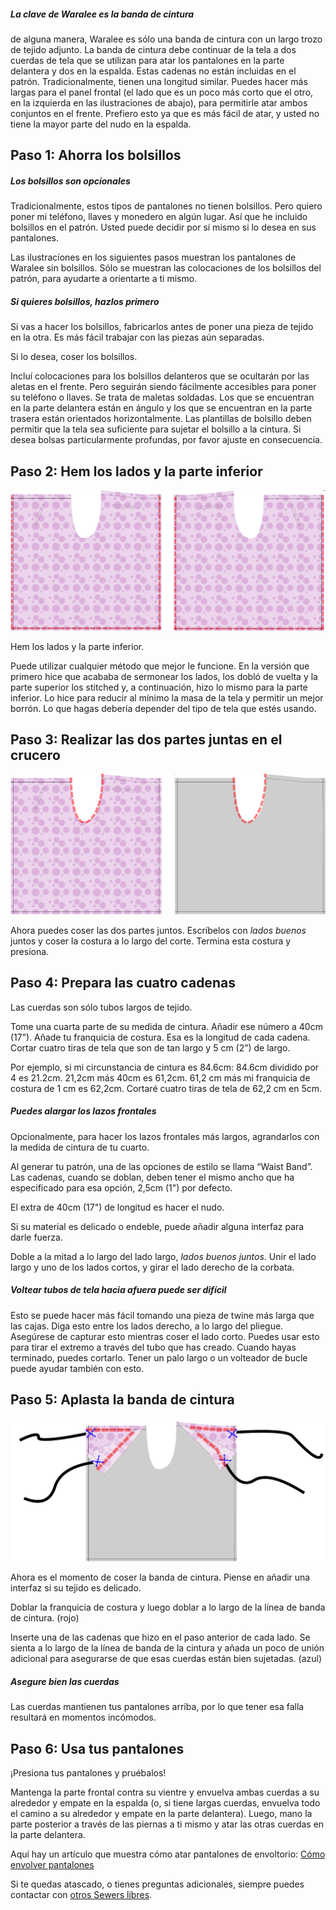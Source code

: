 <Tip>

##### La clave de Waralee es la banda de cintura

de alguna manera, Waralee es sólo una banda de cintura con un largo trozo de tejido adjunto. La banda de cintura debe continuar de la tela a dos cuerdas de tela que se utilizan para atar los pantalones en la parte delantera y dos en la espalda. Estas cadenas no están incluidas en el patrón. Tradicionalmente, tienen una longitud similar. Puedes hacer más largas para el panel frontal (el lado que es un poco más corto que el otro, en la izquierda en las ilustraciones de abajo), para permitirle atar ambos conjuntos en el frente. Prefiero esto ya que es más fácil de atar, y usted no tiene la mayor parte del nudo en la espalda.

</Tip>

## Paso 1: Ahorra los bolsillos

<Note>

##### Los bolsillos son opcionales

Tradicionalmente, estos tipos de pantalones no tienen bolsillos. Pero quiero poner mi teléfono, llaves y monedero en algún lugar. Así que he incluido bolsillos en el patrón. Usted puede decidir por sí mismo si lo desea en sus pantalones.

Las ilustraciones en los siguientes pasos muestran los pantalones de Waralee sin bolsillos. Sólo se muestran las colocaciones de los bolsillos del patrón, para ayudarte a orientarte a ti mismo.

##### Si quieres bolsillos, hazlos primero

Si vas a hacer los bolsillos, fabricarlos antes de poner una pieza de tejido en la otra. Es más fácil trabajar con las piezas aún separadas.

</Note>

Si lo desea, coser los bolsillos.

Incluí colocaciones para los bolsillos delanteros que se ocultarán por las aletas en el frente. Pero seguirán siendo fácilmente accesibles para poner su teléfono o llaves. Se trata de maletas soldadas. Los que se encuentran en la parte delantera están en ángulo y los que se encuentran en la parte trasera están orientados horizontalmente. Las plantillas de bolsillo deben permitir que la tela sea suficiente para sujetar el bolsillo a la cintura. Si desea bolsas particularmente profundas, por favor ajuste en consecuencia.

## Paso 2: Hem los lados y la parte inferior

![Hem los lados y la parte inferior](waralee-hem-sides-and-bottom.png)

Hem los lados y la parte inferior.

Puede utilizar cualquier método que mejor le funcione. En la versión que primero hice que acababa de sermonear los lados, los dobló de vuelta y la parte superior los stitched y, a continuación, hizo lo mismo para la parte inferior. Lo hice para reducir al mínimo la masa de la tela y permitir un mejor borrón. Lo que hagas debería depender del tipo de tela que estés usando.

## Paso 3: Realizar las dos partes juntas en el crucero

![Coloque las dos partes encima de la otra con buenos lados juntos. Difundir la costura del cromo](waralee-crotch-seam-no-pockets.png)

Ahora puedes coser las dos partes juntos. Escríbelos con *lados buenos* juntos y coser la costura a lo largo del corte. Termina esta costura y presiona.

## Paso 4: Prepara las cuatro cadenas

Las cuerdas son sólo tubos largos de tejido.

Tome una cuarta parte de su medida de cintura. Añadir ese número a 40cm (17”). Añade tu franquicia de costura. Esa es la longitud de cada cadena. Cortar cuatro tiras de tela que son de tan largo y 5 cm (2”) de largo.

Por ejemplo, si mi circunstancia de cintura es 84.6cm: 84.6cm dividido por 4 es 21.2cm. 21,2cm más 40cm es 61,2cm. 61,2 cm más mi franquicia de costura de 1 cm es 62,2cm. Cortaré cuatro tiras de tela de 62,2 cm en 5cm.

<Note>

##### Puedes alargar los lazos frontales

Opcionalmente, para hacer los lazos frontales más largos, agrandarlos con la medida de cintura de tu cuarto.

Al generar tu patrón, una de las opciones de estilo se llama “Waist Band”. Las cadenas, cuando se doblan, deben tener el mismo ancho que ha especificado para esa opción, 2,5cm (1") por defecto.

El extra de 40cm (17") de longitud es hacer el nudo.

Si su material es delicado o endeble, puede añadir alguna interfaz para darle fuerza.

</Note>

Doble a la mitad a lo largo del lado largo, *lados buenos juntos*. Unir el lado largo y uno de los lados cortos, y girar el lado derecho de la corbata.

<Tip>

##### Voltear tubos de tela hacia afuera puede ser difícil

Esto se puede hacer más fácil tomando una pieza de twine más larga que las cajas. Diga esto entre los lados derecho, a lo largo del pliegue. Asegúrese de capturar esto mientras coser el lado corto. Puedes usar esto para tirar el extremo a través del tubo que has creado. Cuando hayas terminado, puedes cortarlo. Tener un palo largo o un volteador de bucle puede ayudar también con esto.

</Tip>

## Paso 5: Aplasta la banda de cintura

![Coloque las dos partes encima de la otra con buenos lados juntos. Difundir la costura del cromo](waralee-waist-band-no-pockets.png)

Ahora es el momento de coser la banda de cintura. Piense en añadir una interfaz si su tejido es delicado.

Doblar la franquicia de costura y luego doblar a lo largo de la línea de banda de cintura. (rojo)

Inserte una de las cadenas que hizo en el paso anterior de cada lado. Se sienta a lo largo de la línea de banda de la cintura y añada un poco de unión adicional para asegurarse de que esas cuerdas están bien sujetadas. (azul)

<Tip>

##### Asegure bien las cuerdas

Las cuerdas mantienen tus pantalones arriba, por lo que tener esa falla resultará en momentos incómodos.

</Tip>

## Paso 6: Usa tus pantalones

¡Presiona tus pantalones y pruébalos!

Mantenga la parte frontal contra su vientre y envuelva ambas cuerdas a su alrededor y empate en la espalda (o, si tiene largas cuerdas, envuelva todo el camino a su alrededor y empate en la parte delantera). Luego, mano la parte posterior a través de las piernas a ti mismo y atar las otras cuerdas en la parte delantera.

Aquí hay un artículo que muestra cómo atar pantalones de envoltorio: [Cómo envolver pantalones](https://www.wikihow.com/Tie-Wrap-Pants)

Si te quedas atascado, o tienes preguntas adicionales, siempre puedes contactar con [otros Sewers libres](https://discord.freesewing.org/).
